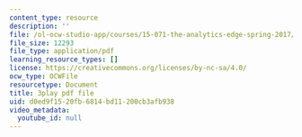 ```yaml
---
content_type: resource
description: ''
file: /ol-ocw-studio-app/courses/15-071-the-analytics-edge-spring-2017/d0ed9f1520fb6814bd11200cb3afb938_08Ih9GGB5-c.pdf
file_size: 12293
file_type: application/pdf
learning_resource_types: []
license: https://creativecommons.org/licenses/by-nc-sa/4.0/
ocw_type: OCWFile
resourcetype: Document
title: 3play pdf file
uid: d0ed9f15-20fb-6814-bd11-200cb3afb938
video_metadata:
  youtube_id: null
---
```


